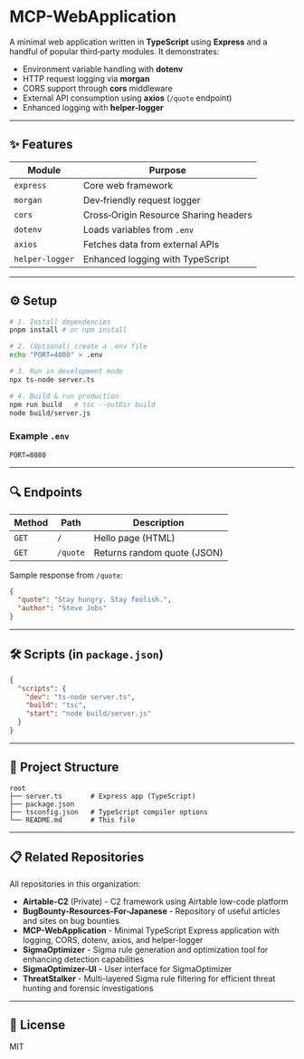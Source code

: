 # MCP-WebApplication

A minimal web application written in **TypeScript** using **Express** and a handful of popular third‑party modules. It demonstrates:

* Environment variable handling with **dotenv**
* HTTP request logging via **morgan**
* CORS support through **cors** middleware
* External API consumption using **axios** (`/quote` endpoint)
* Enhanced logging with **helper-logger**

---

## ✨ Features

| Module          | Purpose                               |
| --------------- | ------------------------------------- |
| `express`       | Core web framework                    |
| `morgan`        | Dev‑friendly request logger           |
| `cors`          | Cross‑Origin Resource Sharing headers |
| `dotenv`        | Loads variables from `.env`           |
| `axios`         | Fetches data from external APIs       |
| `helper-logger` | Enhanced logging with TypeScript      |

---

## ⚙️  Setup

```bash
# 1. Install dependencies
pnpm install # or npm install

# 2. (Optional) create a .env file
echo "PORT=4000" > .env

# 3. Run in development mode
npx ts-node server.ts

# 4. Build & run production
npm run build   # tsc --outDir build
node build/server.js
```

### Example `.env`

```
PORT=8080
```

---

## 🔍 Endpoints

| Method | Path     | Description                 |
| ------ | -------- | --------------------------- |
| `GET`  | `/`      | Hello page (HTML)           |
| `GET`  | `/quote` | Returns random quote (JSON) |

Sample response from `/quote`:

```json
{
  "quote": "Stay hungry. Stay foolish.",
  "author": "Steve Jobs"
}
```

---

## 🛠 Scripts (in `package.json`)

```json
{
  "scripts": {
    "dev": "ts-node server.ts",
    "build": "tsc",
    "start": "node build/server.js"
  }
}
```

---

## 📂 Project Structure

```
root
├── server.ts       # Express app (TypeScript)
├── package.json
├── tsconfig.json   # TypeScript compiler options
└── README.md       # This file
```

---

## 📋 Related Repositories

All repositories in this organization:

- **Airtable-C2** (Private) - C2 framework using Airtable low-code platform
- **BugBounty-Resources-For-Japanese** - Repository of useful articles and sites on bug bounties
- **MCP-WebApplication** - Minimal TypeScript Express application with logging, CORS, dotenv, axios, and helper-logger
- **SigmaOptimizer** - Sigma rule generation and optimization tool for enhancing detection capabilities
- **SigmaOptimizer-UI** - User interface for SigmaOptimizer
- **ThreatStalker** - Multi-layered Sigma rule filtering for efficient threat hunting and forensic investigations

---

## 📝 License

MIT
